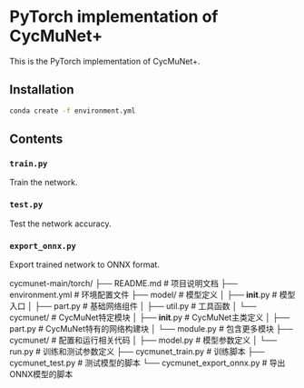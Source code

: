 # PyTorch implementation of CycMuNet+

This is the PyTorch implementation of CycMuNet+.

## Installation

```bash
conda create -f environment.yml
```

## Contents

### `train.py`

Train the network.

### `test.py`

Test the network accuracy.

### `export_onnx.py`

Export trained network to ONNX format. 


cycmunet-main/torch/
├── README.md             # 项目说明文档
├── environment.yml       # 环境配置文件
├── model/                # 模型定义
│   ├── __init__.py       # 模型入口
│   ├── part.py           # 基础网络组件
│   ├── util.py           # 工具函数
│   └── cycmunet/         # CycMuNet特定模块
│       ├── __init__.py   # CycMuNet主类定义
│       ├── part.py       # CycMuNet特有的网络构建块
│       └── module.py     # 包含更多模块
├── cycmunet/             # 配置和运行相关代码
│   ├── model.py          # 模型参数定义
│   └── run.py            # 训练和测试参数定义
├── cycmunet_train.py     # 训练脚本
├── cycmunet_test.py      # 测试模型的脚本
└── cycmunet_export_onnx.py  # 导出ONNX模型的脚本